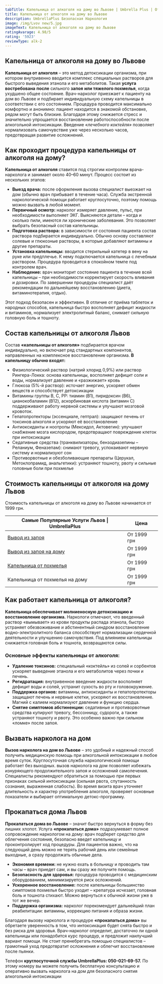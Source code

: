 ```yaml
---
tabTitle: Капельница от алкоголя на дому во Львове | Umbrella Plus | От 1999 грн
title: Капельница от алкоголя на дому во Львове
description: UmbrellaPlus Безопасная Наркология
image: /img/Lvov new/5.jpg
imageText: Капельница от алкоголя на дому во Львове
ratingAvarage: 4.98/5
rating: '5923'
reviewType: alk-2
---
```


## Капельница от алкоголя на дому во Львове

**Капельница от алкоголя** – это метод детоксикации организма, при котором внутривенно вводится комплекс специальных растворов для быстрого выведения этанола и его метаболитов. Такая **услуга востребована** **после** сильного **запоя** **или тяжелого похмелья**, когда ухудшено общее состояние. Врач-нарколог приезжает к пациенту на дом во Львове и подбирает индивидуальную схему капельницы в соответствии с его состоянием. Процедура проводится максимально комфортно и анонимно: пациент находится в знакомой обстановке, рядом могут быть близкие. Благодаря этому снижается стресс и значительно упрощается восстановление работоспособности после алкогольной интоксикации. Введение *«лечебного коктейля»* позволяет нормализовать самочувствие уже через несколько часов, предотвращая развитие осложнений.

## Как проходит процедура капельницы от алкоголя на дому?

**Капельница от алкоголя** ставится под строгим контролем врача-нарколога и занимает около 40–60 минут. Процесс состоит из нескольких этапов:

* **Выезд врача:** после оформления вызова специалист выезжает на дом (обычно врач прибывает в течение часа). Служба экстренной наркологической помощи работает круглосуточно, поэтому помощь можно вызвать в любой момент.
* **Первичный осмотр:** нарколог измеряет давление, пульс, при необходимости выполняет ЭКГ. Выясняются детали – когда и сколько пили, имеются ли хронические заболевания. Это позволяет выбрать безопасный состав капельницы.
* **Подготовка раствора:** в зависимости от состояния пациента состав раствора подбирается индивидуально. Обычно основу составляют солевые и глюкозные растворы, в которые добавляют витамины и другие препараты.
* **Установка капельницы:** вводится стерильный катетер в вену на руке или предплечье. К нему подключается капельница с лечебным раствором. Процедура проводится в спокойном темпе под контролем врач.
* **Наблюдение:** врач мониторит состояние пациента в течение всей капельницы – при необходимости корректирует скорость вливания и дозировки. По завершении процедуры специалист даёт рекомендации по дальнейшему восстановлению (диета, витаминотерапия, отдых).

Этот подход безопасен и эффективен. В отличие от приёма таблеток и народных способов, капельница быстро восполняет дефицит жидкости и витаминов, нормализует электролитный баланс, снимает сильную головную боль и тошноту.

## Состав капельницы от алкоголя Львов

Состав **«капельницы от алкоголя»** подбирается врачом индивидуально, но включает ряд стандартных компонентов, направленных на комплексное восстановление организма. **В капельницу обычно входят:**

* Физиологический раствор (натрий хлорид 0,9%) или раствор Рингера-Локка: основа капельницы, восполняет дефицит соли и воды, нормализует давление и «разжижает» кровь
* Глюкоза (5%-й раствор): источает энергию, ускоряет обмен веществ и способствует детоксикации
* Витамины группы B, C, PP: тиамин (B1), пиридоксин (B6), цианокобаламин (B12), аскорбиновая кислота (витамин C) поддерживают работу нервной системы и улучшают мозговой кровоток.
* Гепатопротекторы (эссенциале, гептрал): защищают печень от токсинов алкоголя и ускоряют её восстановление
* Антиоксиданты и ноотропы (Мексидол, Актовегин): улучшают снабжение мозга кислородом, предотвращают повреждение клеток при интоксикации
* Седативные средства (транквилизаторы, бензодиазепины – Реланиум, Феназепам): снимают тревогу, успокаивают нервную систему и нормализуют сон
* Противорвотные и обезболивающие препараты (Церукал, Метоклопрамид, анальгетики): устраняют тошноту, рвоту и сильные головные боли при похмелье

## Стоимость капельницы от алкоголя на дому Львов

Стоимость капельницы от алкоголя на дому во Львове начинается от 1999 грн.

| Самые Популярные Услуги Львов \| UmbrellaPlus                                             | Цена        |
| ----------------------------------------------------------------------------------------- | ----------- |
| [Вывод из запоя](https://umbrella-plus.com.ua/lviv/vivod-iz-zapoia-lvov/)                 | От 1999 грн |
| [Вывод из запоя на дому](https://umbrella-plus.com.ua/lviv/vivod-iz-zapoia-na-domy-lvov/) | От 1999 грн |
| [Капельница от похмелья](https://umbrella-plus.com.ua/lviv/kapelnica_ot_alkogola_v-lvov/) | От 1999 грн |
| Капельница от похмелья на дому                                                            | От 1999 грн |

## Как работает капельница от алкоголя?

**Капельница обеспечивает молниеносную детоксикацию и восстановление организма.** Наркологи отмечают, что введенный раствор «вымывает» из крови продукты распада этанола, быстро устраняет обезвоживание и абстинентный синдром восстановление водно-электролитного баланса способствует нормализации сердечной деятельности и улучшению самочувствия. Под влиянием капельницы снижается головная боль и тошнота, возвращаются силы.

### Основные эффекты капельницы от алкоголя:

* **Удаление токсинов:** специальный «коктейль» из солей и сорбентов ускоряет выведение этанола и его метаболитов через почки и печень.
* **Регидратация:** внутривенное введение жидкости восполняет дефицит воды и солей, устранит сухость во рту и головокружение.
* **Поддержка органов:** витамины, антиоксиданты и гепатопротекторы защищают печень и нервные клетки, ускоряют их восстановление. Магний с калием нормализуют давление и функцию сердца.
* **Снятие симптомов абстиненции:** седативные и противорвотные средства купируют тревогу, бессонницу, судороги, а также устраняют тошноту и рвоту. Это особенно важно при сильном «ломке» после запоя.

## Вызвать нарколога на дом

**Вызов нарколога на дом во Львове** – это удобный и надежный способ получить медицинскую помощь при алкогольной интоксикации в любое время суток. Круглосуточная служба наркологической помощи работает без выходных. вызов нарколога на дом позволяет избежать изнуряющего продолжительного запоя и осложнений самолечения. Специалисты рекомендуют обратиться за помощью при первых признаках сильной интоксикации (сильная рвота, спутанность сознания, выраженная слабость). Во время визита врач уточняет длительность и характер употребления алкоголя, проверяет основные показатели и выбирает оптимальную детокс-программу.

## Прокапаться дома Львов

**Прокапаться дома во Львове** – значит быстро вернуться в форму без лишних хлопот. Услуга **«прокапаться дома»** подразумевает полное сопровождение наркологом на дому: врач подберет средство для облегчения состояния, безопасно введет капельницу и проконтролирует ход процедуры. Для пациентов важно, что на следующий день можно не терять рабочий день или семейные выходные, а сразу продолжать обычные дела.

* **Экономия времени:** не нужно ехать в больницу и проводить там часы – врач приедет сам, и вы сразу же получите помощь.
* **Безопасность для здоровья:** процедура проводится с медицинским оборудованием, минимизируется риск осложнений.
* **Ускоренное восстановление:** после капельницы большинство симптомов похмелья быстро уходит – крепатура исчезает, головная боль и тошнота стихают. Можно вернуться к обычной жизни уже в тот же вечер.
* **Поддержка организма:** нарколог порекомендует дальнейший план реабилитации: витамины, коррекцию питания и образа жизни. 

Благодаря вызову нарколога и процедуре **«прокапаться дома»** вы обретаете уверенность в том, что интоксикация будет снята быстро и без риска для здоровья. Врач-нарколог определит, достаточно ли одной капельницы или понадобится курс процедур, и предложит наилучший вариант помощи. Не стоит пренебрегать помощью специалистов – грамотный уход предотвратит осложнения и облегчит восстановление после пьянки.

Телефон **круглосуточной службы UmbrellaPlus: 050-021-69-57.** По этому номеру вы можете получить бесплатную консультацию и оперативно вызвать нарколога на дом для безопасного снятия алкогольной интоксикации

